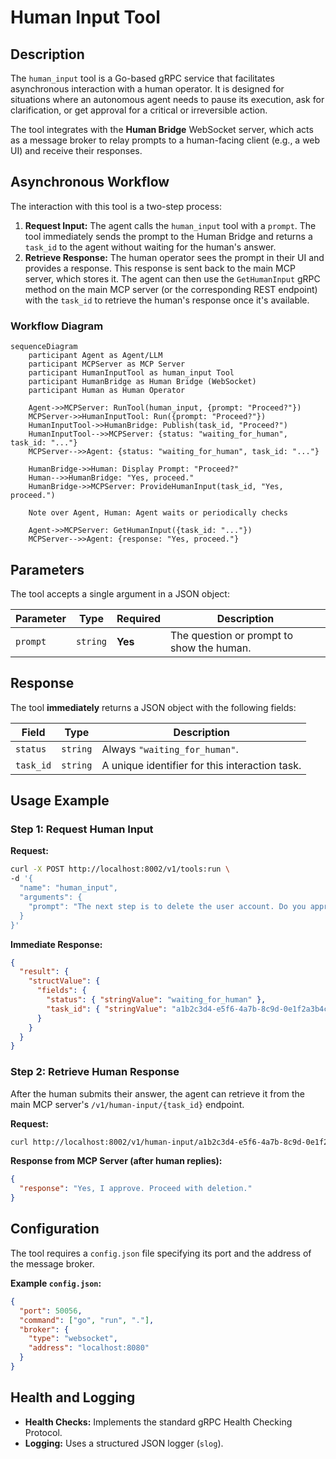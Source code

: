 # Human Input Tool

## Description

The `human_input` tool is a Go-based gRPC service that facilitates asynchronous interaction with a human operator. It is designed for situations where an autonomous agent needs to pause its execution, ask for clarification, or get approval for a critical or irreversible action.

The tool integrates with the **Human Bridge** WebSocket server, which acts as a message broker to relay prompts to a human-facing client (e.g., a web UI) and receive their responses.

## Asynchronous Workflow

The interaction with this tool is a two-step process:

1.  **Request Input:** The agent calls the `human_input` tool with a `prompt`. The tool immediately sends the prompt to the Human Bridge and returns a `task_id` to the agent without waiting for the human's answer.
2.  **Retrieve Response:** The human operator sees the prompt in their UI and provides a response. This response is sent back to the main MCP server, which stores it. The agent can then use the `GetHumanInput` gRPC method on the main MCP server (or the corresponding REST endpoint) with the `task_id` to retrieve the human's response once it's available.

### Workflow Diagram

```mermaid
sequenceDiagram
    participant Agent as Agent/LLM
    participant MCPServer as MCP Server
    participant HumanInputTool as human_input Tool
    participant HumanBridge as Human Bridge (WebSocket)
    participant Human as Human Operator

    Agent->>MCPServer: RunTool(human_input, {prompt: "Proceed?"})
    MCPServer->>HumanInputTool: Run({prompt: "Proceed?"})
    HumanInputTool->>HumanBridge: Publish(task_id, "Proceed?")
    HumanInputTool-->>MCPServer: {status: "waiting_for_human", task_id: "..."}
    MCPServer-->>Agent: {status: "waiting_for_human", task_id: "..."}

    HumanBridge->>Human: Display Prompt: "Proceed?"
    Human-->>HumanBridge: "Yes, proceed."
    HumanBridge->>MCPServer: ProvideHumanInput(task_id, "Yes, proceed.")

    Note over Agent, Human: Agent waits or periodically checks

    Agent->>MCPServer: GetHumanInput({task_id: "..."})
    MCPServer-->>Agent: {response: "Yes, proceed."}
```

## Parameters

The tool accepts a single argument in a JSON object:

| Parameter | Type     | Required | Description                               |
|-----------|----------|----------|-------------------------------------------|
| `prompt`  | `string` | **Yes**  | The question or prompt to show the human. |

## Response

The tool **immediately** returns a JSON object with the following fields:

| Field     | Type     | Description                                           |
|-----------|----------|-------------------------------------------------------|
| `status`  | `string` | Always `"waiting_for_human"`.                         |
| `task_id` | `string` | A unique identifier for this interaction task. |

## Usage Example

### Step 1: Request Human Input

**Request:**

```bash
curl -X POST http://localhost:8002/v1/tools:run \
-d '{
  "name": "human_input",
  "arguments": {
    "prompt": "The next step is to delete the user account. Do you approve?"
  }
}'
```

**Immediate Response:**

```json
{
  "result": {
    "structValue": {
      "fields": {
        "status": { "stringValue": "waiting_for_human" },
        "task_id": { "stringValue": "a1b2c3d4-e5f6-4a7b-8c9d-0e1f2a3b4c5d" }
      }
    }
  }
}
```

### Step 2: Retrieve Human Response

After the human submits their answer, the agent can retrieve it from the main MCP server's `/v1/human-input/{task_id}` endpoint.

**Request:**

```bash
curl http://localhost:8002/v1/human-input/a1b2c3d4-e5f6-4a7b-8c9d-0e1f2a3b4c5d
```

**Response from MCP Server (after human replies):**

```json
{
  "response": "Yes, I approve. Proceed with deletion."
}
```

## Configuration

The tool requires a `config.json` file specifying its port and the address of the message broker.

**Example `config.json`:**
```json
{
  "port": 50056,
  "command": ["go", "run", "."],
  "broker": {
    "type": "websocket",
    "address": "localhost:8080"
  }
}
```

## Health and Logging

*   **Health Checks:** Implements the standard gRPC Health Checking Protocol.
*   **Logging:** Uses a structured JSON logger (`slog`).